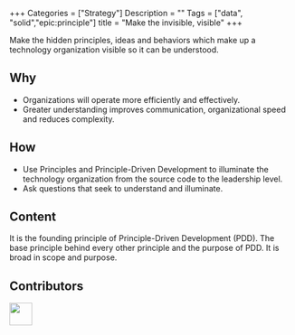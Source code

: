 
+++
Categories = ["Strategy"]
Description = ""
Tags = ["data", "solid","epic:principle"]
title = "Make the invisible, visible"
+++

Make the hidden principles, ideas and behaviors which make up a technology organization visible so it can be understood.


## Why

* Organizations will operate more efficiently and effectively.
* Greater understanding improves communication, organizational speed and reduces complexity.

## How

* Use Principles and Principle-Driven Development to illuminate the technology organization from the source code to the leadership level.
* Ask questions that seek to understand and illuminate.


## Content

It is the founding principle of Principle-Driven Development (PDD). The base principle behind every other principle and the purpose of PDD. It is broad in scope and purpose.


## Contributors

<a class="contributor" alt="Adam Craven" href="https://github.com/adamcraven">
  <img src="https://github.com/adamcraven.png?size=80" width="40">
</a>
